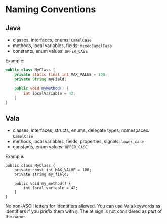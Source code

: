 # Naming Conventions

## Java

- classes, interfaces, enums: `CamelCase`
- methods, local variables, fields: `mixedCamelCase`
- constants, enum values: `UPPER_CASE`

Example:

``` java
public class MyClass {
    private static final int MAX_VALUE = 100;
    private String myField;

    public void myMethod() {
        int localVariable = 42;
    }
}
```

## Vala

- classes, interfaces, structs, enums, delegate types, namespaces:
  `CamelCase`
- methods, local variables, fields, properties, signals: `lower_case`
- constants, enum values: `UPPER_CASE`

Example:

``` vala
public class MyClass {
    private const int MAX_VALUE = 100;
    private string my_field;

    public void my_method() {
        int local_variable = 42;
    }
}
```

No non-ASCII letters for identifiers allowed. You can use Vala keywords
as identifiers if you prefix them with `@`. The at sign is not
considered as part of the name.
